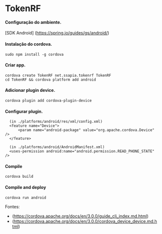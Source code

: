 # TokenRF

#### Configuração do ambiente.
[SDK Android] (https://spring.io/guides/gs/android/)

#### Instalação do cordova.
`sudo npm install -g cordova`

#### Criar app.
```
cordova create TokenRF net.ssapia.tokenrf TokenRF
cd TokenRF && cordova platform add android
```

#### Adicionar plugin device.
  `cordova plugin add cordova-plugin-device`

#### Configurar plugin.
```
  (in ./platforms/android/res/xml/config.xml)
  <feature name="Device">
      <param name="android-package" value="org.apache.cordova.Device" />
  </feature>

  (in ./platforms/android/AndroidManifest.xml)
  <uses-permission android:name="android.permission.READ_PHONE_STATE" />
```
#### Compile
`cordova build`

#### Compile and deploy
`cordova run android`


Fontes:
- (https://cordova.apache.org/docs/en/3.0.0/guide_cli_index.md.html)
- (https://cordova.apache.org/docs/en/3.0.0/cordova_device_device.md.html)
